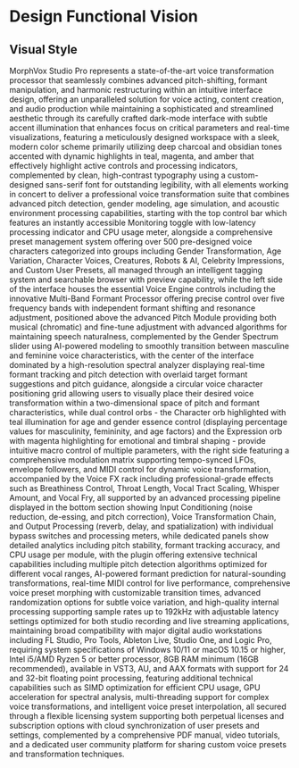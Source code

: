 # Design Functional Vision

## Visual Style
MorphVox Studio Pro represents a state-of-the-art voice transformation processor that seamlessly combines advanced pitch-shifting, formant manipulation, and harmonic restructuring within an intuitive interface design, offering an unparalleled solution for voice acting, content creation, and audio production while maintaining a sophisticated and streamlined aesthetic through its carefully crafted dark-mode interface with subtle accent illumination that enhances focus on critical parameters and real-time visualizations, featuring a meticulously designed workspace with a sleek, modern color scheme primarily utilizing deep charcoal and obsidian tones accented with dynamic highlights in teal, magenta, and amber that effectively highlight active controls and processing indicators, complemented by clean, high-contrast typography using a custom-designed sans-serif font for outstanding legibility, with all elements working in concert to deliver a professional voice transformation suite that combines advanced pitch detection, gender modeling, age simulation, and acoustic environment processing capabilities, starting with the top control bar which features an instantly accessible Monitoring toggle with low-latency processing indicator and CPU usage meter, alongside a comprehensive preset management system offering over 500 pre-designed voice characters categorized into groups including Gender Transformation, Age Variation, Character Voices, Creatures, Robots & AI, Celebrity Impressions, and Custom User Presets, all managed through an intelligent tagging system and searchable browser with preview capability, while the left side of the interface houses the essential Voice Engine controls including the innovative Multi-Band Formant Processor offering precise control over five frequency bands with independent formant shifting and resonance adjustment, positioned above the advanced Pitch Module providing both musical (chromatic) and fine-tune adjustment with advanced algorithms for maintaining speech naturalness, complemented by the Gender Spectrum slider using AI-powered modeling to smoothly transition between masculine and feminine voice characteristics, with the center of the interface dominated by a high-resolution spectral analyzer displaying real-time formant tracking and pitch detection with overlaid target formant suggestions and pitch guidance, alongside a circular voice character positioning grid allowing users to visually place their desired voice transformation within a two-dimensional space of pitch and formant characteristics, while dual control orbs - the Character orb highlighted with teal illumination for age and gender essence control (displaying percentage values for masculinity, femininity, and age factors) and the Expression orb with magenta highlighting for emotional and timbral shaping - provide intuitive macro control of multiple parameters, with the right side featuring a comprehensive modulation matrix supporting tempo-synced LFOs, envelope followers, and MIDI control for dynamic voice transformation, accompanied by the Voice FX rack including professional-grade effects such as Breathiness Control, Throat Length, Vocal Tract Scaling, Whisper Amount, and Vocal Fry, all supported by an advanced processing pipeline displayed in the bottom section showing Input Conditioning (noise reduction, de-essing, and pitch correction), Voice Transformation Chain, and Output Processing (reverb, delay, and spatialization) with individual bypass switches and processing meters, while dedicated panels show detailed analytics including pitch stability, formant tracking accuracy, and CPU usage per module, with the plugin offering extensive technical capabilities including multiple pitch detection algorithms optimized for different vocal ranges, AI-powered formant prediction for natural-sounding transformations, real-time MIDI control for live performance, comprehensive voice preset morphing with customizable transition times, advanced randomization options for subtle voice variation, and high-quality internal processing supporting sample rates up to 192kHz with adjustable latency settings optimized for both studio recording and live streaming applications, maintaining broad compatibility with major digital audio workstations including FL Studio, Pro Tools, Ableton Live, Studio One, and Logic Pro, requiring system specifications of Windows 10/11 or macOS 10.15 or higher, Intel i5/AMD Ryzen 5 or better processor, 8GB RAM minimum (16GB recommended), available in VST3, AU, and AAX formats with support for 24 and 32-bit floating point processing, featuring additional technical capabilities such as SIMD optimization for efficient CPU usage, GPU acceleration for spectral analysis, multi-threading support for complex voice transformations, and intelligent voice preset interpolation, all secured through a flexible licensing system supporting both perpetual licenses and subscription options with cloud synchronization of user presets and settings, complemented by a comprehensive PDF manual, video tutorials, and a dedicated user community platform for sharing custom voice presets and transformation techniques.
